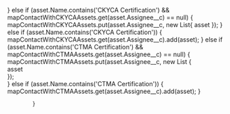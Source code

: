 } else if (asset.Name.contains('CKYCA Certification') && mapContactWithCKYCAAssets.get(asset.Assignee__c) == null) {
                    mapContactWithCKYCAAssets.put(asset.Assignee__c, new List<Asset>{
                            asset
                    });
                } else if (asset.Name.contains('CKYCA Certification')) {
                    mapContactWithCKYCAAssets.get(asset.Assignee__c).add(asset);
                } 
                else if (asset.Name.contains('CTMA Certification') && mapContactWithCTMAAssets.get(asset.Assignee__c) == null) {  
                    mapContactWithCTMAAssets.put(asset.Assignee__c, new List<Asset> {  
                            asset  
                    });  
                } else if (asset.Name.contains('CTMA Certification')) {  
                    mapContactWithCTMAAssets.get(asset.Assignee__c).add(asset);
                }
  
            }
